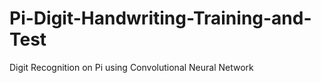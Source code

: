 # Pi-Digit-Handwriting-Training-and-Test
Digit Recognition on Pi using Convolutional Neural Network
